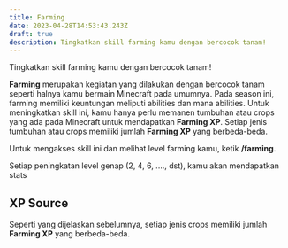 ```yaml
---
title: Farming
date: 2023-04-28T14:53:43.243Z
draft: true
description: Tingkatkan skill farming kamu dengan bercocok tanam!
---
```

Tingkatkan skill farming kamu dengan bercocok tanam!

**Farming** merupakan kegiatan yang dilakukan dengan bercocok tanam seperti halnya kamu bermain Minecraft pada umumnya. Pada season ini, farming memiliki keuntungan meliputi abilities dan mana abilities. Untuk meningkatkan skill ini, kamu hanya perlu memanen tumbuhan atau crops yang ada pada Minecraft untuk mendapatkan **Farming XP**. Setiap jenis tumbuhan atau crops memiliki jumlah **Farming XP** yang berbeda-beda.

Untuk mengakses skill ini dan melihat level farming kamu, ketik **/farming**.

Setiap peningkatan level genap (2, 4, 6, ...., dst), kamu akan mendapatkan stats

## XP Source

Seperti yang dijelaskan sebelumnya, setiap jenis crops memiliki jumlah **Farming XP** yang berbeda-beda.
